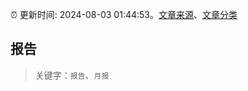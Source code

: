 :alarm_clock: 更新时间: 2024-08-03 01:44:53。[文章来源](/README.md)、[文章分类](/TAGS.md)

## 报告


> 关键字：`报告`、`月报`



